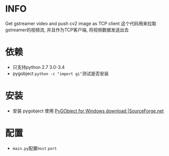 # INFO
Get gstreamer video and push cv2 image as TCP client
这个代码用来拉取gstreamer的视频流, 并且作为TCP客户端, 将视频数据发送出去

# 依赖
+ 只支持python 2.7 3.0-3.4
+ pygobject `python -c "import gi"`测试是否安装

# 安装
+ 安装 pygobject 使用 [PyGObject for Windows download |SourceForge.net](https://sourceforge.net/projects/pygobjectwin32/)

# 配置
+ `main.py`配置`host` `port`